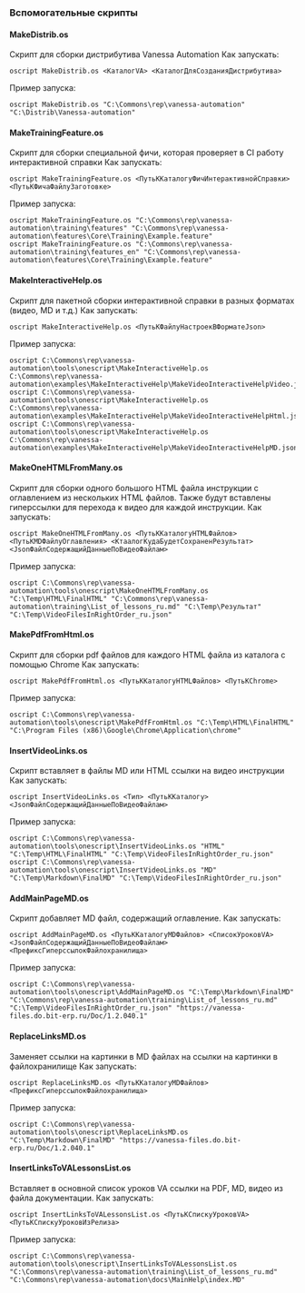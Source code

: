 ### Вспомогательные скрипты

#### MakeDistrib.os

Скрипт для сборки дистрибутива Vanessa Automation
Как запускать:
```
oscript MakeDistrib.os <КаталогVA> <КаталогДляСозданияДистрибутива>
```
Пример запуска:
```
oscript MakeDistrib.os "C:\Commons\rep\vanessa-automation" "C:\Distrib\Vanessa-automation"
```


#### MakeTrainingFeature.os

Скрипт для сборки специальной фичи, которая проверяет в CI работу интерактивной справки
Как запускать:
```
oscript MakeTrainingFeature.os <ПутьККаталогуФичИнтерактивнойСправки> <ПутьКФичаФайлуЗаготовке>
```
Пример запуска:
```
oscript MakeTrainingFeature.os "C:\Commons\rep\vanessa-automation\training\features" "C:\Commons\rep\vanessa-automation\features\Core\Training\Example.feature"
oscript MakeTrainingFeature.os "C:\Commons\rep\vanessa-automation\training\features_en" "C:\Commons\rep\vanessa-automation\features\Core\Training\Example.feature"
```


#### MakeInteractiveHelp.os

Скрипт для пакетной сборки интерактивной справки в разных форматах (видео, MD и т.д.)
Как запускать:
```
oscript MakeInteractiveHelp.os <ПутьКФайлуНастроекВФорматеJson>
```
Пример запуска:
```
oscript C:\Commons\rep\vanessa-automation\tools\onescript\MakeInteractiveHelp.os C:\Commons\rep\vanessa-automation\examples\MakeInteractiveHelp\MakeVideoInteractiveHelpVideo.json
oscript C:\Commons\rep\vanessa-automation\tools\onescript\MakeInteractiveHelp.os C:\Commons\rep\vanessa-automation\examples\MakeInteractiveHelp\MakeVideoInteractiveHelpHtml.json
oscript C:\Commons\rep\vanessa-automation\tools\onescript\MakeInteractiveHelp.os C:\Commons\rep\vanessa-automation\examples\MakeInteractiveHelp\MakeVideoInteractiveHelpMD.json
```

#### MakeOneHTMLFromMany.os

Скрипт для сборки одного большого HTML файла инструкции с оглавлением из нескольких HTML файлов. Также будут вставлены гиперссылки для перехода к видео для каждой инструкции.
Как запускать:
```
oscript MakeOneHTMLFromMany.os <ПутьККаталогуHTMLФайлов> <ПутьКMDФайлуОглавления> <КтаалогКудаБудетСохраненРезультат> <JsonФайлСодержащийДанныеПоВидеоФайлам>
```
Пример запуска:
```
oscript C:\Commons\rep\vanessa-automation\tools\onescript\MakeOneHTMLFromMany.os "C:\Temp\HTML\FinalHTML" "C:\Commons\rep\vanessa-automation\training\List_of_lessons_ru.md" "C:\Temp\Результат" "C:\Temp\VideoFilesInRightOrder_ru.json"
```

#### MakePdfFromHtml.os

Скрипт для сборки pdf файлов для каждого HTML файла из каталога с помощью Chrome
Как запускать:
```
oscript MakePdfFromHtml.os <ПутьККаталогуHTMLФайлов> <ПутьКChrome>
```
Пример запуска:
```
oscript C:\Commons\rep\vanessa-automation\tools\onescript\MakePdfFromHtml.os "C:\Temp\HTML\FinalHTML" "C:\Program Files (x86)\Google\Chrome\Application\chrome"
```

#### InsertVideoLinks.os

Скрипт вставляет в файлы MD или HTML ссылки на видео инструкции
Как запускать:
```
oscript InsertVideoLinks.os <Тип> <ПутьККаталогу> <JsonФайлСодержащийДанныеПоВидеоФайлам>
```
Пример запуска:
```
oscript C:\Commons\rep\vanessa-automation\tools\onescript\InsertVideoLinks.os "HTML" "C:\Temp\HTML\FinalHTML" "C:\Temp\VideoFilesInRightOrder_ru.json" 
oscript C:\Commons\rep\vanessa-automation\tools\onescript\InsertVideoLinks.os "MD" "C:\Temp\Markdown\FinalMD" "C:\Temp\VideoFilesInRightOrder_ru.json" 
```

#### AddMainPageMD.os

Скрипт добавляет MD файл, содержащий оглавление.
Как запускать:
```
oscript AddMainPageMD.os <ПутьККаталогуMDФайлов> <СписокУроковVA> <JsonФайлСодержащийДанныеПоВидеоФайлам> <ПрефиксГиперссылокФайлохранилища>
```
Пример запуска:
```
oscript C:\Commons\rep\vanessa-automation\tools\onescript\AddMainPageMD.os "C:\Temp\Markdown\FinalMD" "C:\Commons\rep\vanessa-automation\training\List_of_lessons_ru.md" "C:\Temp\VideoFilesInRightOrder_ru.json" "https://vanessa-files.do.bit-erp.ru/Doc/1.2.040.1"
```


#### ReplaceLinksMD.os

Заменяет ссылки на картинки в MD файлах на ссылки на картинки в файлохранилище
Как запускать:
```
oscript ReplaceLinksMD.os <ПутьККаталогуMDФайлов> <ПрефиксГиперссылокФайлохранилища>
```
Пример запуска:
```
oscript C:\Commons\rep\vanessa-automation\tools\onescript\ReplaceLinksMD.os "C:\Temp\Markdown\FinalMD" "https://vanessa-files.do.bit-erp.ru/Doc/1.2.040.1"
```

#### InsertLinksToVALessonsList.os

Вставляет в основной список уроков VA ссылки на PDF, MD, видео из файла документации.
Как запускать:
```
oscript InsertLinksToVALessonsList.os <ПутьКСпискуУроковVA> <ПутьКСпискуУроковИзРелиза>
```
Пример запуска:
```
oscript C:\Commons\rep\vanessa-automation\tools\onescript\InsertLinksToVALessonsList.os "C:\Commons\rep\vanessa-automation\training\List_of_lessons_ru.md" "C:\Commons\rep\vanessa-automation\docs\MainHelp\index.MD"
```
